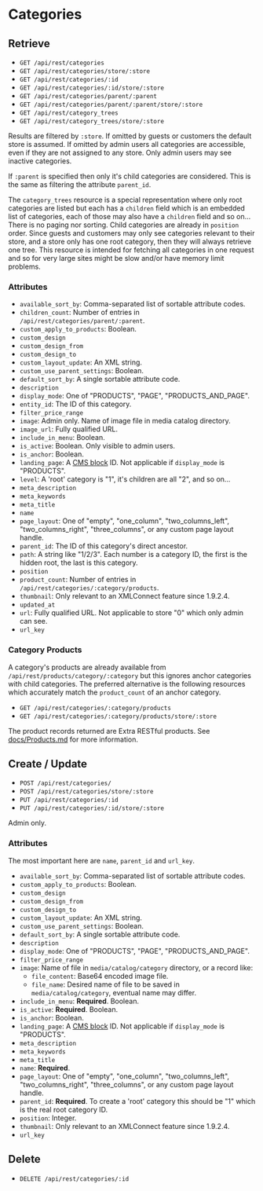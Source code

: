 # Categories

## Retrieve

- `GET /api/rest/categories`
- `GET /api/rest/categories/store/:store`
- `GET /api/rest/categories/:id`
- `GET /api/rest/categories/:id/store/:store`
- `GET /api/rest/categories/parent/:parent`
- `GET /api/rest/categories/parent/:parent/store/:store`
- `GET /api/rest/category_trees`
- `GET /api/rest/category_trees/store/:store`

Results are filtered by `:store`.
If omitted by guests or customers the default store is assumed.
If omitted by admin users all categories are accessible, even if they are not assigned to any store.
Only admin users may see inactive categories.

If `:parent` is specified then only it's child categories are considered.
This is the same as filtering the attribute `parent_id`.

The `category_trees` resource is a special representation where only root categories are listed but each has a `children` field which is an embedded list of categories,
each of those may also have a `children` field and so on…
There is no paging nor sorting.
Child categories are already in `position` order.
Since guests and customers may only see categories relevant to their store,
and a store only has one root category,
then they will always retrieve one tree.
This resource is intended for fetching all categories in one request and so for very large sites might be slow and/or have memory limit problems.

### Attributes

- `available_sort_by`: Comma-separated list of sortable attribute codes.
- `children_count`: Number of entries in `/api/rest/categories/parent/:parent`.
- `custom_apply_to_products`: Boolean.
- `custom_design`
- `custom_design_from`
- `custom_design_to`
- `custom_layout_update`: An XML string.
- `custom_use_parent_settings`: Boolean.
- `default_sort_by`: A single sortable attribute code.
- `description`
- `display_mode`: One of "PRODUCTS", "PAGE", "PRODUCTS_AND_PAGE".
- `entity_id`: The ID of this category.
- `filter_price_range`
- `image`: Admin only. Name of image file in media catalog directory.
- `image_url`: Fully qualified URL.
- `include_in_menu`: Boolean.
- `is_active`: Boolean. Only visible to admin users.
- `is_anchor`: Boolean.
- `landing_page`: A [CMS block](https://github.com/clockworkgeek/Magento-Extra-RESTful/blob/master/docs/Blocks.md#cms-blocks) ID. Not applicable if `display_mode` is "PRODUCTS".
- `level`: A 'root' category is "1", it's children are all "2", and so on…
- `meta_description`
- `meta_keywords`
- `meta_title`
- `name`
- `page_layout`: One of "empty", "one_column", "two_columns_left", "two_columns_right", "three_columns", or any custom page layout handle.
- `parent_id`: The ID of this category's direct ancestor.
- `path`: A string like "1/2/3". Each number is a category ID, the first is the hidden root, the last is this category.
- `position`
- `product_count`: Number of entries in `/api/rest/categories/:category/products`.
- `thumbnail`: Only relevant to an XMLConnect feature since 1.9.2.4.
- `updated_at`
- `url`: Fully qualified URL. Not applicable to store "0" which only admin can see.
- `url_key`

### Category Products

A category's products are already available from `/api/rest/products/category/:category` but this ignores anchor categories with child categories.
The preferred alternative is the following resources which accurately match the `product_count` of an anchor category.

- `GET /api/rest/categories/:category/products`
- `GET /api/rest/categories/:category/products/store/:store`

The product records returned are Extra RESTful products.
See [docs/Products.md](https://github.com/clockworkgeek/Magento-Extra-RESTful/blob/master/docs/Products.md) for more information.

## Create / Update

- `POST /api/rest/categories/`
- `POST /api/rest/categories/store/:store`
- `PUT /api/rest/categories/:id`
- `PUT /api/rest/categories/:id/store/:store`

Admin only.

### Attributes

The most important here are `name`, `parent_id` and `url_key`.

- `available_sort_by`: Comma-separated list of sortable attribute codes.
- `custom_apply_to_products`: Boolean.
- `custom_design`
- `custom_design_from`
- `custom_design_to`
- `custom_layout_update`: An XML string.
- `custom_use_parent_settings`: Boolean.
- `default_sort_by`: A single sortable attribute code.
- `description`
- `display_mode`: One of "PRODUCTS", "PAGE", "PRODUCTS_AND_PAGE".
- `filter_price_range`
- `image`: Name of file in `media/catalog/category` directory, or a record like:
  - `file_content`: Base64 encoded image file.
  - `file_name`: Desired name of file to be saved in `media/catalog/category`, eventual name may differ.
- `include_in_menu`: **Required**. Boolean.
- `is_active`: **Required**. Boolean.
- `is_anchor`: Boolean.
- `landing_page`: A [CMS block](https://github.com/clockworkgeek/Magento-Extra-RESTful/blob/master/docs/Blocks.md#cms-blocks) ID. Not applicable if `display_mode` is "PRODUCTS".
- `meta_description`
- `meta_keywords`
- `meta_title`
- `name`: **Required**.
- `page_layout`: One of "empty", "one_column", "two_columns_left", "two_columns_right", "three_columns", or any custom page layout handle.
- `parent_id`: **Required**. To create a 'root' category this should be "1" which is the real root category ID.
- `position`: Integer.
- `thumbnail`: Only relevant to an XMLConnect feature since 1.9.2.4.
- `url_key`

## Delete

- `DELETE /api/rest/categories/:id`

